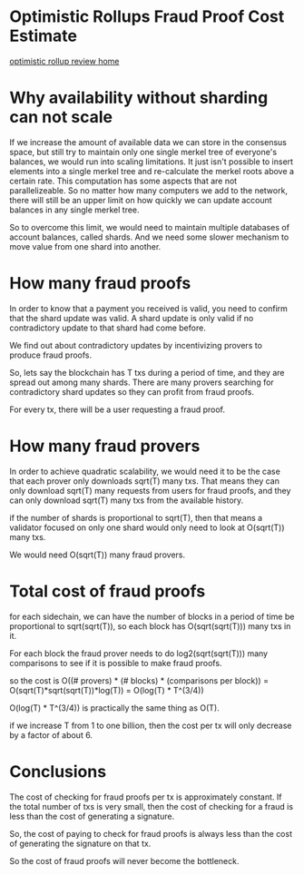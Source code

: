 Optimistic Rollups Fraud Proof Cost Estimate
===========

[optimistic rollup review home](https://github.com/zack-bitcoin/amoveo/blob/master/docs/other_blockchains/optimistic_rollups.md)



Why availability without sharding can not scale
===========

If we increase the amount of available data we can store in the consensus space, but still try to maintain only one single merkel tree of everyone's balances, we would run into scaling limitations.
It just isn't possible to insert elements into a single merkel tree and re-calculate the merkel roots above a certain rate. This computation has some aspects that are not parallelizeable.
So no matter how many computers we add to the network, there will still be an upper limit on how quickly we can update account balances in any single merkel tree.

So to overcome this limit, we would need to maintain multiple databases of account balances, called shards. And we need some slower mechanism to move value from one shard into another.

How many fraud proofs
==========

In order to know that a payment you received is valid, you need to confirm that the shard update was valid.
A shard update is only valid if no contradictory update to that shard had come before.

We find out about contradictory updates by incentivizing provers to produce fraud proofs.

So, lets say the blockchain has T txs during a period of time, and they are spread out among many shards.
There are many provers searching for contradictory shard updates so they can profit from fraud proofs.

For every tx, there will be a user requesting a fraud proof.

How many fraud provers
==========

In order to achieve quadratic scalability, we would need it to be the case that each prover only downloads sqrt(T) many txs.
That means they can only download sqrt(T) many requests from users for fraud proofs, and they can only download sqrt(T) many txs from the available history.

if the number of shards is proportional to sqrt(T), then that means a validator focused on only one shard would only need to look at O(sqrt(T)) many txs.

We would need O(sqrt(T)) many fraud provers.

Total cost of fraud proofs
===========

for each sidechain, we can have the number of blocks in a period of time be proportional to sqrt(sqrt(T)), so each block has O(sqrt(sqrt(T))) many txs in it.

For each block the fraud prover needs to do log2(sqrt(sqrt(T))) many comparisons to see if it is possible to make fraud proofs.

so the cost is O((# provers) * (# blocks) * (comparisons per block)) = O(sqrt(T)*sqrt(sqrt(T))*log(T)) = O(log(T) * T^(3/4))

O(log(T) * T^(3/4)) is practically the same thing as O(T).

if we increase T from 1 to one billion, then the cost per tx will only decrease by a factor of about 6.


Conclusions
==========

The cost of checking for fraud proofs per tx is approximately constant.
If the total number of txs is very small, then the cost of checking for a fraud is less than the cost of generating a signature.

So, the cost of paying to check for fraud proofs is always less than the cost of generating the signature on that tx.

So the cost of fraud proofs will never become the bottleneck.

